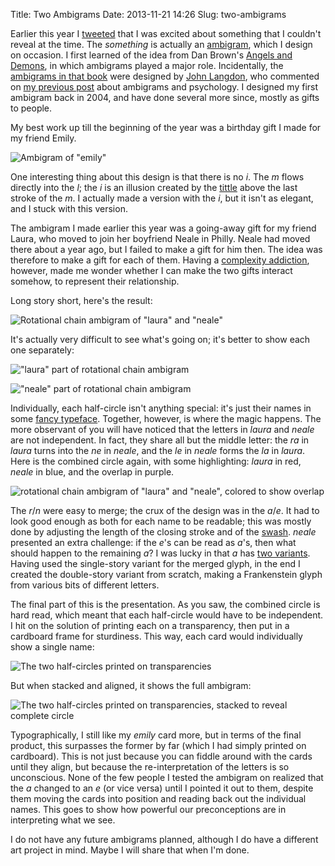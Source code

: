 Title: Two Ambigrams
Date: 2013-11-21 14:26
Slug: two-ambigrams

Earlier this year I
[tweeted](https://twitter.com/justinnhli/status/351846210367266816) that
I was excited about something that I couldn't reveal at the time. The
*something* is actually an
[ambigram](http://en.wikipedia.org/wiki/Ambigram), which I design on
occasion. I first learned of the idea from Dan Brown's [Angels and
Demons](https://www.goodreads.com/book/show/960.Angels_Demons), in which
ambigrams played a major role. Incidentally, the [ambigrams in that
book](http://www.johnlangdon.net/angelsanddemons.php) were designed by
[John Langdon](http://www.johnlangdon.net/), who commented on [my
previous
post](http://justinnhli.com/posts/2008/01/ambigrams-and-psychology.html)
about ambigrams and psychology. I designed my first ambigram back in
2004, and have done several more since, mostly as gifts to people.

My best work up till the beginning of the year was a birthday gift I
made for my friend Emily.

![Ambigram of "emily"]({filename}../files/two-ambigrams/emily.png)

One interesting thing about this design is that there is no *i*. The *m*
flows directly into the *l*; the *i* is an illusion created by the
[tittle](http://en.wikipedia.org/wiki/Tittle) above the last stroke of
the *m*. I actually made a version with the *i*, but it isn't as
elegant, and I stuck with this version.

The ambigram I made earlier this year was a going-away gift for my
friend Laura, who moved to join her boyfriend Neale in Philly. Neale had
moved there about a year ago, but I failed to make a gift for him then.
The idea was therefore to make a gift for each of them. Having a
[complexity
addiction](http://tvtropes.org/pmwiki/pmwiki.php/Main/ComplexityAddiction),
however, made me wonder whether I can make the two gifts interact
somehow, to represent their relationship.

Long story short, here's the result:

![Rotational chain ambigram of "laura" and "neale"]({filename}../files/two-ambigrams/full-circle.png)

It's actually very difficult to see what's going on; it's better to show
each one separately:

!["laura" part of rotational chain ambigram]({filename}../files/two-ambigrams/laura-circle.png)

!["neale" part of rotational chain ambigram]({filename}../files/two-ambigrams/neale-circle.png)

Individually, each half-circle isn't anything special: it's just their
names in some [fancy
typeface](http://www.google.com/fonts/specimen/Ruthie). Together,
however, is where the magic happens. The more observant of you will have
noticed that the letters in *laura* and *neale* are not independent. In
fact, they share all but the middle letter: the *ra* in *laura* turns
into the *ne* in *neale*, and the *le* in *neale* forms the *la* in
*laura*. Here is the combined circle again, with some highlighting:
*laura* in red, *neale* in blue, and the overlap in purple.

![rotational chain ambigram of "laura" and "neale", colored to show overlap]({filename}../files/two-ambigrams/colored-circle.png)

The *r*/*n* were easy to merge; the crux of the design was in the
*a*/*e*. It had to look good enough as both for each name to be
readable; this was mostly done by adjusting the length of the closing
stroke and of the
[swash](http://en.wikipedia.org/wiki/Swash_%28typography%29). *neale*
presented an extra challenge: if the *e*'s can be read as *a*'s, then
what should happen to the remaining *a*? I was lucky in that *a* has
[two variants](http://en.wikipedia.org/wiki/A#Typographic_variants).
Having used the single-story variant for the merged glyph, in the end I
created the double-story variant from scratch, making a Frankenstein
glyph from various bits of different letters.

The final part of this is the presentation. As you saw, the combined
circle is hard read, which meant that each half-circle would have to be
independent. I hit on the solution of printing each on a transparency,
then put in a cardboard frame for sturdiness. This way, each card would
individually show a single name:

![The two half-circles printed on transparencies]({filename}../files/two-ambigrams/separate.jpg)

But when stacked and aligned, it shows the full ambigram:

![The two half-circles printed on transparencies, stacked to reveal complete circle]({filename}../files/two-ambigrams/together.jpg)

Typographically, I still like my *emily* card more, but in terms of the
final product, this surpasses the former by far (which I had simply
printed on cardboard). This is not just because you can fiddle around
with the cards until they align, but because the re-interpretation of
the letters is so unconscious. None of the few people I tested the
ambigram on realized that the *a* changed to an *e* (or vice versa)
until I pointed it out to them, despite them moving the cards into
position and reading back out the individual names. This goes to show
how powerful our preconceptions are in interpreting what we see.

I do not have any future ambigrams planned, although I do have a
different art project in mind. Maybe I will share that when I'm done.
